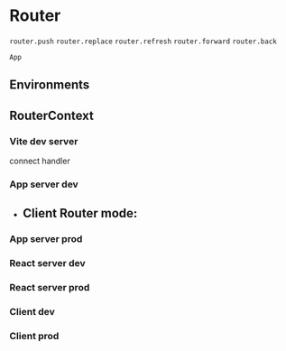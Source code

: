 

# Router

`router.push`
`router.replace`
`router.refresh`
`router.forward`
`router.back`


`App`

## Environments


RouterContext
  - 

### Vite dev server
connect handler



### App server dev
- Client Router mode:
  - 

### App server prod


### React server dev


### React server prod

### Client dev

### Client prod